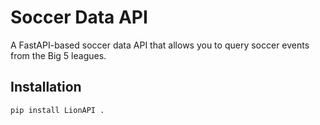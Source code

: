 # Soccer Data API

A FastAPI-based soccer data API that allows you to query soccer events from the Big 5 leagues.

## Installation

```bash
pip install LionAPI .
